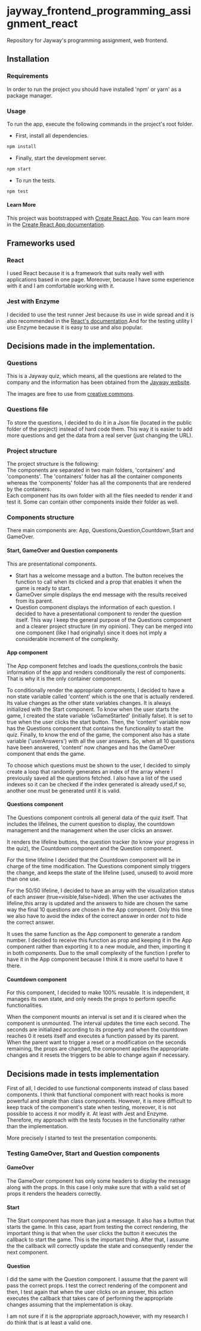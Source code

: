 # jayway_frontend_programming_assignment_react

Repository for Jayway's programming assignment, web frontend.<br/>

## Installation

### Requirements

In order to run the project you should have installed 'npm' or yarn' as a package manager.

### Usage

To run the app, execute the following commands in the project's root folder.

- First, install all dependencies.

```bash
npm install
```

- Finally, start the development server.

```bash
npm start
```

- To run the tests.

```bash
npm test
```

#### Learn More

This project was bootstrapped with [Create React App](https://github.com/facebook/create-react-app).
You can learn more in the [Create React App documentation](https://facebook.github.io/create-react-app/docs/getting-started).

## Frameworks used

### React

I used React because it is a framework that suits really well with applications based in one page. Moreover, because I have some experience with it and I am comfortable working with it.

### Jest with Enzyme

I decided to use the test runner Jest because its use in wide spread and it is also recommended in the [React's documentation](https://reactjs.org/docs/testing.html).And for the testing utility I use Enzyme because it is easy to use and also popular.

## Decisions made in the implementation.

### Questions

This is a Jayway quiz, which means, all the questions are related to the company and the information has been obtained from the [Jayway website](https://www.jayway.com).

The images are free to use from [creative commons](https://creativecommons.org/).

### Questions file

To store the questions, I decided to do it in a Json file (located in the public folder of the project) instead of hard code them. This way it is easier to add more questions and get the data from a real server (just changing the URL).

### Project structure

The project structure is the following:<br/>
The components are separated in two main folders, 'containers' and 'components'.
The 'containers' folder has all the container components whereas the 'components' folder has all the components that are rendered by the containers.<br/>
Each component has its own folder with all the files needed to render it and test it.
Some can contain other components inside their folder as well.

### Components structure

There main components are: App, Questions,Question,Countdown,Start and GameOver.<br/>

#### Start, GameOver and Question components

This are presentational components.

- Start has a welcome message and a button. The button receives the function to call when its clicked and a prop that enables it when the game is ready to start.
- GameOver simple displays the end message with the results received from its parent.
- Question component displays the information of each question.
  I decided to have a presentational component to render the question itself. This way I keep the general purpose of the Questions component and a clearer project structure (in my opinion). They can be merged into one component (like I had originally) since it does not imply a considerable increment of the complexity.

#### App component

The App component fetches and loads the questions,controls the basic information of the app and renders conditionally the rest of components. That is why it is the only container component.<br>

To conditionally render the appropriate components, I decided to have a non state variable called 'content' which is the one that is actually rendered. Its value changes as the other state variables changes.
It is always initialized with the Start component.
To know when the user starts the game, I created the state variable 'isGameStarted' (initially false). It is set to true when the user clicks the start button. Then, the 'content' variable now has the Questions component that contains the functionality to start the quiz.
Finally, to know the end of the game, the component also has a state variable ('userAnswers') with all the user answers. So, when all 10 questions have been answered, 'content' now changes and has the GameOver component that ends the game.

To choose which questions must be shown to the user, I decided to simply create a loop that randomly generates an index of the array where I previously saved all the questions fetched. I also have a list of the used indexes so it can be checked if the index generated is already used,if so, another one must be generated until it is valid.

#### Questions component

The Questions component controls all general data of the quiz itself. That includes the lifelines, the current question to display, the countdown management and the management when the user clicks an answer.

It renders the lifeline buttons, the question tracker (to know your progress in the quiz), the Countdown component and the Question component.

For the time lifeline I decided that the Countdown component will be in charge of the time modification. The Questions component simply triggers the change, and keeps the state of the lifeline (used, unused) to avoid more than one use.

For the 50/50 lifeline, I decided to have an array with the visualization status of each answer (true=visible,false=hided). When the user activates the lifeline,this array is updated and the answers to hide are chosen the same way the final 10 questions are chosen in the App component. Only this time we also have to avoid the index of the correct answer in order not to hide the correct answer.

It uses the same function as the App component to generate a random number. I decided to receive this function as prop and keeping it in the App component rather than exporting it to a new module, and then, importing it in both components. Due to the small complexity of the function I prefer to have it in the App component because I think it is more useful to have it there.

#### Countdown component

For this component, I decided to make 100% reusable. It is independent, it manages its own state, and only needs the props to perform specific functionalities.

When the component mounts an interval is set and it is cleared when the component is unmounted. The interval updates the time each second. The seconds are initialized according to its property and when the countdown reaches 0 it resets itself and executes a function passed by its parent. When the parent want to trigger a reset or a modification on the seconds remaining, the props are changed, the component applies the appropriate changes and it resets the triggers to be able to change again if necessary.

## Decisions made in tests implementation

First of all, I decided to use functional components instead of class based components. I think that functional component with react hooks is more powerful and simple than class components. However, it is more difficult to keep track of the component's state when testing, moreover, it is not possible to access it nor modify it. At least with Jest and Enzyme. Therefore, my approach with the tests focuses in the functionality rather than the implementation.

More precisely I started to test the presentation components.

### Testing GameOver, Start and Question components

#### GameOver

The GameOver component has only some headers to display the message along with the props. In this case I only make sure that with a valid set of props it renders the headers correctly.

#### Start

The Start component has more than just a message. It also has a button that starts the game. In this case, apart from testing the correct rendering, the important thing is that when the user clicks the button it executes the callback to start the game. This is the important thing. After that, I assume the the callback will correctly update the state and consequently render the next component.

#### Question

I did the same with the Question component. I assume that the parent will pass the correct props. I test the correct rendering of the component and then, I test again that when the user clicks on an answer, this action executes the callback that takes care of performing the appropriate changes assuming that the implementation is okay.

I am not sure if it is the appropriate approach,however, with my research I do think that is at least a valid one.
